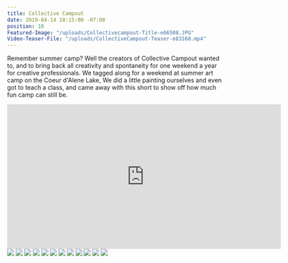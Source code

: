 ```yaml
---
title: Collective Campout
date: 2019-04-14 18:15:00 -07:00
position: 10
Featured-Image: "/uploads/Collectivecampout-Title-e66508.JPG"
Video-Teaser-File: "/uploads/CollectiveCampout-Teaser-e83168.mp4"
---
```


Remember summer camp? Well the creators of Collective Campout wanted to, and to bring back all creativity and spontaneity for one weekend a year for creative professionals. We tagged along for a weekend at summer art camp on the Coeur d'Alene Lake,  We did a little painting ourselves and even got to teach a class, and came away with this short to show off how much fun camp can still be.  

<iframe src="https://player.vimeo.com/video/287886886" width="640" height="338" frameborder="0" allow="autoplay; fullscreen" allowfullscreen></iframe>

<div class="gallery" data-columns="3">
<img src="/uploads/FactoryTown-Spokane-CollectiveCampout1001.jpg" />
<img src="/uploads/FactoryTown-Spokane-CollectiveCampout1003.jpg" />
<img src="/uploads/FactoryTown-Spokane-CollectiveCampout1002.jpg" />
<img src="/uploads/FactoryTown-Spokane-CollectiveCampout1004.jpg" />
<img src="/uploads/FactoryTown-Spokane-CollectiveCampout1005.jpg" />
<img src="/uploads/FactoryTown-Spokane-CollectiveCampout1006.jpg" />
<img src="/uploads/FactoryTown-Spokane-CollectiveCampout1007.jpg" />
<img src="/uploads/FactoryTown-Spokane-CollectiveCampout1008.jpg" />
<img src="/uploads/FactoryTown-Spokane-CollectiveCampout1009.jpg" />
<img src="/uploads/FactoryTown-Spokane-CollectiveCampout1010.jpg" />
<img src="/uploads/FactoryTown-Spokane-CollectiveCampout1011.jpg" />
<img src="/uploads/FactoryTown-Spokane-CollectiveCampout1012.jpg" />



